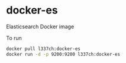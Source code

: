 # docker-es

Elasticsearch Docker image

To run 

```bash
docker pull l337ch:docker-es
docker run -d -p 9200:9200 l337ch:docker-es
```